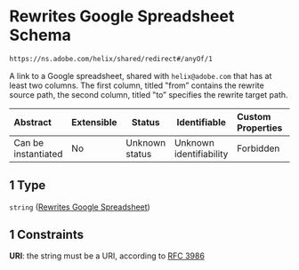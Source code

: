 # Rewrites Google Spreadsheet Schema

```txt
https://ns.adobe.com/helix/shared/redirect#/anyOf/1
```

A link to a Google spreadsheet, shared with `helix@adobe.com` that has at least two columns. The first column, titled ‟from” contains the rewrite source path, the second column, titled ‟to” specifies the rewrite target path.


| Abstract            | Extensible | Status         | Identifiable            | Custom Properties | Additional Properties | Access Restrictions | Defined In                                                            |
| :------------------ | ---------- | -------------- | ----------------------- | :---------------- | --------------------- | ------------------- | --------------------------------------------------------------------- |
| Can be instantiated | No         | Unknown status | Unknown identifiability | Forbidden         | Allowed               | none                | [redirect.schema.json\*](redirect.schema.json "open original schema") |

## 1 Type

`string` ([Rewrites Google Spreadsheet](redirect-anyof-rewrites-google-spreadsheet.md))

## 1 Constraints

**URI**: the string must be a URI, according to [RFC 3986](https://tools.ietf.org/html/rfc3986 "check the specification")
